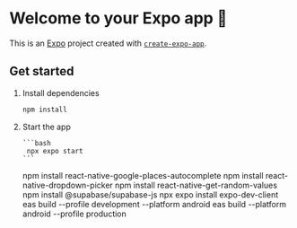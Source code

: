 # Welcome to your Expo app 👋

This is an [Expo](https://expo.dev) project created with [`create-expo-app`](https://www.npmjs.com/package/create-expo-app).

## Get started

1.  Install dependencies

    ```bash
    npm install
    ```

2.  Start the app

        ```bash
         npx expo start
        ```

    npm install react-native-google-places-autocomplete
    npm install react-native-dropdown-picker
    npm install react-native-get-random-values
    npm install @supabase/supabase-js
    npx expo install expo-dev-client
    eas build --profile development --platform android
    eas build --platform android --profile production
